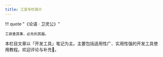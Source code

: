 ```yaml
---
title: 工具专栏简介
---
```


!!! quote "《论语 · 卫灵公》"

    工欲善其事，必先利其器。

本栏目文章以「开发工具」笔记为主。主要包括适用性广、实用性强的开发工具使用教程。欢迎评论与补充🤗。
